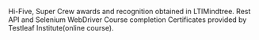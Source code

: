 Hi-Five, Super Crew awards and recognition obtained in LTIMindtree. 
Rest API and Selenium WebDriver Course completion Certificates provided by Testleaf Institute(online course).
